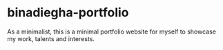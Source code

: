 # binadiegha-portfolio
As a minimalist, this is a minimal portfolio website for myself to showcase my work, talents and interests. 
